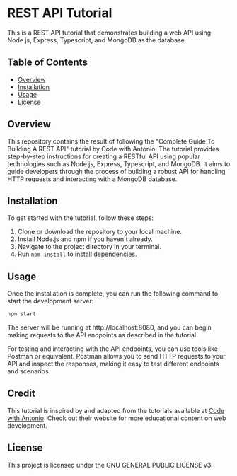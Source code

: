 # REST API Tutorial

This is a REST API tutorial that demonstrates building a web API using Node.js, Express, Typescript, and MongoDB as the database.

## Table of Contents

- [Overview](#overview)
- [Installation](#installation)
- [Usage](#usage)
- [License](#license)

## Overview

This repository contains the result of following the "Complete Guide To Building A REST API" tutorial by Code with Antonio. The tutorial provides step-by-step instructions for creating a RESTful API using popular technologies such as Node.js, Express, Typescript, and MongoDB. It aims to guide developers through the process of building a robust API for handling HTTP requests and interacting with a MongoDB database.

## Installation

To get started with the tutorial, follow these steps:

1. Clone or download the repository to your local machine.
2. Install Node.js and npm if you haven't already.
3. Navigate to the project directory in your terminal.
4. Run `npm install` to install dependencies.

## Usage

Once the installation is complete, you can run the following command to start the development server:

```bash
npm start
```

The server will be running at http://localhost:8080, and you can begin making requests to the API endpoints as described in the tutorial.

For testing and interacting with the API endpoints, you can use tools like Postman or equivalent. Postman allows you to send HTTP requests to your API and inspect the responses, making it easy to test different endpoints and scenarios.

## Credit

This tutorial is inspired by and adapted from the tutorials available at [Code with Antonio](https://www.codewithantonio.com/). Check out their website for more educational content on web development.

## License

This project is licensed under the GNU GENERAL PUBLIC LICENSE v3.
